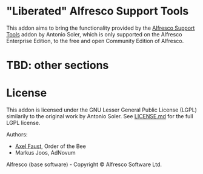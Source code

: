 # "Liberated" Alfresco Support Tools
This addon aims to bring the functionality provided by the [Alfresco Support Tools](https://github.com/Alfresco/alfresco-support-tools) addon by Antonio Soler, which is only supported on the Alfresco Enterprise Edition, to the free and open Community Edition of Alfresco.

# TBD: other sections

# License
This addon is licensed under the GNU Lesser General Public License (LGPL) similarily to the original work by Antonio Soler. See [LICENSE.md](./LICENSE.md) for the full LGPL license.

Authors:

- [Axel Faust](mailto:axel.faust@acosix.org), Order of the Bee
- Markus Joos, AdNovum

Alfresco (base software) - Copyright &copy; Alfresco Software Ltd.